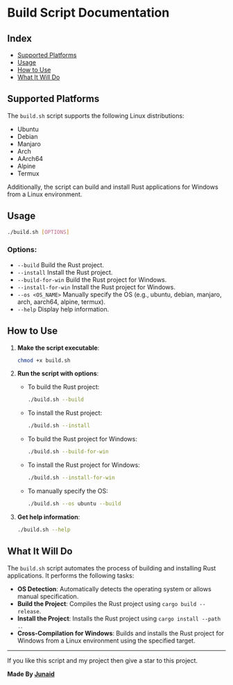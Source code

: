 # Build Script Documentation

## Index
- [Supported Platforms](#supported-platforms)
- [Usage](#usage)
- [How to Use](#how-to-use)
- [What It Will Do](#what-it-will-do)

## Supported Platforms
The `build.sh` script supports the following Linux distributions:
- Ubuntu
- Debian
- Manjaro
- Arch
- AArch64
- Alpine
- Termux

Additionally, the script can build and install Rust applications for Windows from a Linux environment.

## Usage
```bash
./build.sh [OPTIONS]
```

### Options:
- `--build`              Build the Rust project.
- `--install`            Install the Rust project.
- `--build-for-win`      Build the Rust project for Windows.
- `--install-for-win`    Install the Rust project for Windows.
- `--os <OS_NAME>`       Manually specify the OS (e.g., ubuntu, debian, manjaro, arch, aarch64, alpine, termux).
- `--help`               Display help information.

## How to Use
1. **Make the script executable**:
   ```bash
   chmod +x build.sh
   ```

2. **Run the script with options**:
   - To build the Rust project:
     ```bash
     ./build.sh --build
     ```
   - To install the Rust project:
     ```bash
     ./build.sh --install
     ```
   - To build the Rust project for Windows:
     ```bash
     ./build.sh --build-for-win
     ```
   - To install the Rust project for Windows:
     ```bash
     ./build.sh --install-for-win
     ```
   - To manually specify the OS:
     ```bash
     ./build.sh --os ubuntu --build
     ```

3. **Get help information**:
   ```bash
   ./build.sh --help
   ```

## What It Will Do
The `build.sh` script automates the process of building and installing Rust applications. It performs the following tasks:

- **OS Detection**: Automatically detects the operating system or allows manual specification.
- **Build the Project**: Compiles the Rust project using `cargo build --release`.
- **Install the Project**: Installs the Rust project using `cargo install --path .`.
- **Cross-Compilation for Windows**: Builds and installs the Rust project for Windows from a Linux environment using the specified target.

---
If you like this script and my project then give a star to this project.

**Made By [Junaid](https://abujuni.dev)** 
